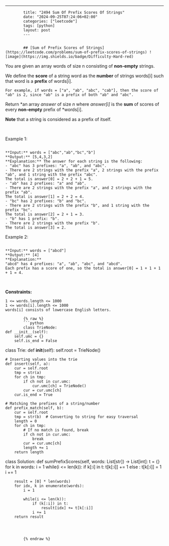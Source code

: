 ---
            title: "2494 Sum Of Prefix Scores Of Strings"
            date: "2024-09-25T07:24:06+02:00"
            categories: ["leetcode"]
            tags: [python]
            layout: post
            ---
            

            ## [Sum of Prefix Scores of Strings](https://leetcode.com/problems/sum-of-prefix-scores-of-strings) ![image](https://img.shields.io/badge/Difficulty-Hard-red)

You are given an array words of size n consisting of **non-empty** strings.

We define the **score** of a string word as the **number** of strings words[i] such that word is a **prefix** of words[i].

	For example, if words = ["a", "ab", "abc", "cab"], then the score of "ab" is 2, since "ab" is a prefix of both "ab" and "abc".

Return *an array *answer* of size *n* where *answer[i]* is the **sum** of scores of every **non-empty** prefix of *words[i].

**Note** that a string is considered as a prefix of itself.

 

Example 1:

```

**Input:** words = ["abc","ab","bc","b"]
**Output:** [5,4,3,2]
**Explanation:** The answer for each string is the following:
- "abc" has 3 prefixes: "a", "ab", and "abc".
- There are 2 strings with the prefix "a", 2 strings with the prefix "ab", and 1 string with the prefix "abc".
The total is answer[0] = 2 + 2 + 1 = 5.
- "ab" has 2 prefixes: "a" and "ab".
- There are 2 strings with the prefix "a", and 2 strings with the prefix "ab".
The total is answer[1] = 2 + 2 = 4.
- "bc" has 2 prefixes: "b" and "bc".
- There are 2 strings with the prefix "b", and 1 string with the prefix "bc".
The total is answer[2] = 2 + 1 = 3.
- "b" has 1 prefix: "b".
- There are 2 strings with the prefix "b".
The total is answer[3] = 2.

```

Example 2:

```

**Input:** words = ["abcd"]
**Output:** [4]
**Explanation:**
"abcd" has 4 prefixes: "a", "ab", "abc", and "abcd".
Each prefix has a score of one, so the total is answer[0] = 1 + 1 + 1 + 1 = 4.

```

 

**Constraints:**

	1 <= words.length <= 1000
	1 <= words[i].length <= 1000
	words[i] consists of lowercase English letters.

            {% raw %}
            ```python
            class TrieNode:
    def __init__(self):
        self.umc = {}
        self.is_end = False

class Trie:
    def __init__(self):
        self.root = TrieNode()

    # Inserting values into the trie
    def insert(self, a):
        cur = self.root
        tmp = str(a)
        for ch in tmp:
            if ch not in cur.umc:
                cur.umc[ch] = TrieNode()
            cur = cur.umc[ch]
        cur.is_end = True

    # Matching the prefixes of a string/number
    def prefix_match(self, b):
        cur = self.root
        tmp = str(b)  # Converting to string for easy traversal
        length = 0
        for ch in tmp:
            # If no match is found, break
            if ch not in cur.umc:
                break
            cur = cur.umc[ch]
            length += 1
        return length

class Solution:
    def sumPrefixScores(self, words: List[str]) -> List[int]:
        t = {}
        for k in words:
            i = 1
            while(i <= len(k)):
                if k[:i] in t:
                    t[k[:i]] += 1
                else :
                    t[k[:i]] = 1
                i += 1

        result = [0] * len(words)
        for idx, k in enumerate(words):
            i = 1
            
            while(i <= len(k)):
                if (k[:i]) in t:
                    result[idx] += t[k[:i]]
                i += 1
        return result


        
        
            {% endraw %}
            